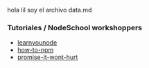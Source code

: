 hola lil soy el archivo data.md 
### Tutoriales / NodeSchool workshoppers
* [learnyounode](https://github.com/workshopper/learnyounod)
* [how-to-npm](https://github.com/workshopper/how-to-npm)
* [promise-it-wont-hurt](https://github.com/stevekane/promise-it-wont-hurt)